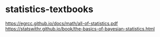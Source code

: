 # statistics-textbooks

https://egrcc.github.io/docs/math/all-of-statistics.pdf
https://statswithr.github.io/book/the-basics-of-bayesian-statistics.html
